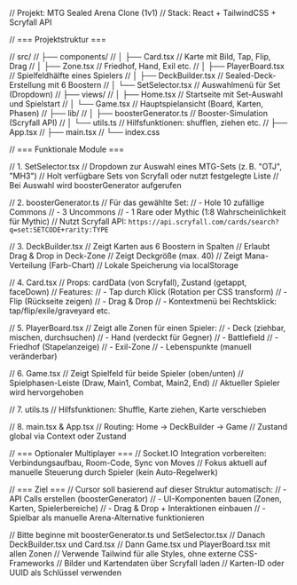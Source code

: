 // Projekt: MTG Sealed Arena Clone (1v1)
// Stack: React + TailwindCSS + Scryfall API

// === Projektstruktur ===

// src/
// ├── components/
// │   ├── Card.tsx              // Karte mit Bild, Tap, Flip, Drag
// │   ├── Zone.tsx              // Friedhof, Hand, Exil etc.
// │   ├── PlayerBoard.tsx       // Spielfeldhälfte eines Spielers
// │   ├── DeckBuilder.tsx       // Sealed-Deck-Erstellung mit 6 Boostern
// │   └── SetSelector.tsx       // Auswahlmenü für Set (Dropdown)
// ├── views/
// │   ├── Home.tsx              // Startseite mit Set-Auswahl und Spielstart
// │   └── Game.tsx              // Hauptspielansicht (Board, Karten, Phasen)
// ├── lib/
// │   ├── boosterGenerator.ts   // Booster-Simulation (Scryfall API)
// │   └── utils.ts              // Hilfsfunktionen: shufflen, ziehen etc.
// ├── App.tsx
// ├── main.tsx
// └── index.css

// === Funktionale Module ===

// 1. SetSelector.tsx
// Dropdown zur Auswahl eines MTG-Sets (z. B. "OTJ", "MH3")
// Holt verfügbare Sets von Scryfall oder nutzt festgelegte Liste
// Bei Auswahl wird boosterGenerator aufgerufen

// 2. boosterGenerator.ts
// Für das gewählte Set:
// - Hole 10 zufällige Commons
// - 3 Uncommons
// - 1 Rare oder Mythic (1:8 Wahrscheinlichkeit für Mythic)
// Nutzt Scryfall API: `https://api.scryfall.com/cards/search?q=set:SETCODE+rarity:TYPE`

// 3. DeckBuilder.tsx
// Zeigt Karten aus 6 Boostern in Spalten
// Erlaubt Drag & Drop in Deck-Zone
// Zeigt Deckgröße (max. 40)
// Zeigt Mana-Verteilung (Farb-Chart)
// Lokale Speicherung via localStorage

// 4. Card.tsx
// Props: cardData (von Scryfall), Zustand (getappt, faceDown)
// Features:
// - Tap durch Klick (Rotation per CSS transform)
// - Flip (Rückseite zeigen)
// - Drag & Drop
// - Kontextmenü bei Rechtsklick: tap/flip/exile/graveyard etc.

// 5. PlayerBoard.tsx
// Zeigt alle Zonen für einen Spieler:
// - Deck (ziehbar, mischen, durchsuchen)
// - Hand (verdeckt für Gegner)
// - Battlefield
// - Friedhof (Stapelanzeige)
// - Exil-Zone
// - Lebenspunkte (manuell veränderbar)

// 6. Game.tsx
// Zeigt Spielfeld für beide Spieler (oben/unten)
// Spielphasen-Leiste (Draw, Main1, Combat, Main2, End)
// Aktueller Spieler wird hervorgehoben

// 7. utils.ts
// Hilfsfunktionen: Shuffle, Karte ziehen, Karte verschieben

// 8. main.tsx & App.tsx
// Routing: Home → DeckBuilder → Game
// Zustand global via Context oder Zustand

// === Optionaler Multiplayer ===
// Socket.IO Integration vorbereiten: Verbindungsaufbau, Room-Code, Sync von Moves
// Fokus aktuell auf manuelle Steuerung durch Spieler (kein Auto-Regelwerk)

// === Ziel ===
// Cursor soll basierend auf dieser Struktur automatisch:
// - API Calls erstellen (boosterGenerator)
// - UI-Komponenten bauen (Zonen, Karten, Spielerbereiche)
// - Drag & Drop + Interaktionen einbauen
// - Spielbar als manuelle Arena-Alternative funktionieren

// Bitte beginne mit boosterGenerator.ts und SetSelector.tsx
// Danach DeckBuilder.tsx und Card.tsx
// Dann Game.tsx und PlayerBoard.tsx mit allen Zonen
// Verwende Tailwind für alle Styles, ohne externe CSS-Frameworks
// Bilder und Kartendaten über Scryfall laden
// Karten-ID oder UUID als Schlüssel verwenden
